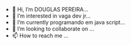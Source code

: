 - 👋 Hi, I’m DOUGLAS PEREIRA...
- 👀 I’m interested in vaga dev jr...
- 🌱 I’m currently programando em java script...
- 💞️ I’m looking to collaborate on ...
- 📫 How to reach me ...

<!---
ramon405/ramon405 is a ✨ special ✨ repository because its `README.md` (this file) appears on your GitHub profile.
You can click the Preview link to take a look at your changes.
--->
